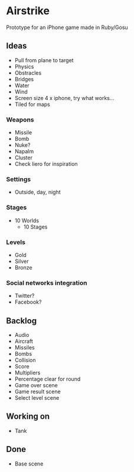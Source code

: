 # Airstrike

Prototype for an iPhone game made in Ruby/Gosu

## Ideas
* Pull from plane to target
* Physics
* Obstracles
* Bridges
* Water
* Wind
* Screen size 4 x iphone, try what works...
* Tiled for maps

### Weapons
* Missile
* Bomb
* Nuke?
* Napalm
* Cluster
* Check liero for inspiration

### Settings
* Outside, day, night

### Stages
* 10 Worlds
	* 10 Stages

### Levels
* Gold
* Silver
* Bronze

### Social networks integration
* Twitter?
* Facebook?

## Backlog
* Audio
* Aircraft
* Missiles
* Bombs
* Collision
* Score
* Multipliers
* Percentage clear for round
* Game over scene
* Game result scene
* Select level scene

## Working on
* Tank

## Done
* Base scene
